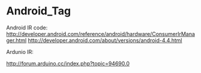 # Android_Tag
Android IR code:
http://developer.android.com/reference/android/hardware/ConsumerIrManager.html
http://developer.android.com/about/versions/android-4.4.html

Ardunio IR:

http://forum.arduino.cc/index.php?topic=94690.0

